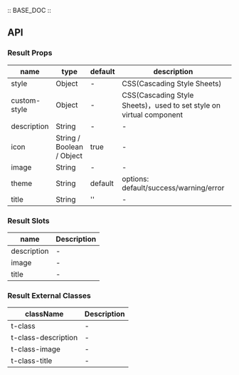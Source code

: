 :: BASE_DOC ::

## API


### Result Props

name | type | default | description | required
-- | -- | -- | -- | --
style | Object | - | CSS(Cascading Style Sheets) | N
custom-style | Object | - | CSS(Cascading Style Sheets)，used to set style on virtual component | N
description | String | - | \- | N
icon | String / Boolean / Object | true | \- | N
image | String | - | \- | N
theme | String | default | options: default/success/warning/error | N
title | String | '' | \- | N

### Result Slots

name | Description
-- | --
description | \-
image | \-
title | \-

### Result External Classes

className | Description
-- | --
t-class | \-
t-class-description | \-
t-class-image | \-
t-class-title | \-
